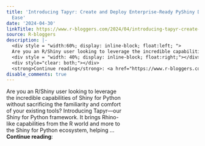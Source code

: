 ```yaml
---
title: 'Introducing Tapyr: Create and Deploy Enterprise-Ready PyShiny Dashboards with
  Ease'
date: '2024-04-30'
linkTitle: https://www.r-bloggers.com/2024/04/introducing-tapyr-create-and-deploy-enterprise-ready-pyshiny-dashboards-with-ease/
source: R-bloggers
description: |-
  <div style = "width:60%; display: inline-block; float:left; ">
  Are you an R/Shiny user looking to leverage the incredible capabilities of Shiny for Python without sacrificing the familiarity and comfort of your existing tools? Introducing Tapyr—our Shiny for Python framework. It brings Rhino-like capabilities from the R world and more to the Shiny for Python ecosystem, helping ...</div>
  <div style = "width: 40%; display: inline-block; float:right;"></div>
  <div style="clear: both;"></div>
  <strong>Continue reading</strong>: <a href="https://www.r-bloggers.com/2024/04/introducing-tapyr-create-and-de ...
disable_comments: true
---
```

<div style = "width:60%; display: inline-block; float:left; ">
Are you an R/Shiny user looking to leverage the incredible capabilities of Shiny for Python without sacrificing the familiarity and comfort of your existing tools? Introducing Tapyr—our Shiny for Python framework. It brings Rhino-like capabilities from the R world and more to the Shiny for Python ecosystem, helping ...</div>
<div style = "width: 40%; display: inline-block; float:right;"></div>
<div style="clear: both;"></div>
<strong>Continue reading</strong>: <a href="https://www.r-bloggers.com/2024/04/introducing-tapyr-create-and-de ...